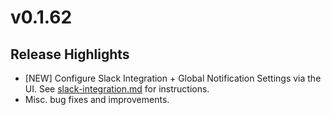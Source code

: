 # v0.1.62

## Release Highlights

* \[NEW] Configure Slack Integration + Global Notification Settings via the UI. See [slack-integration.md](../integrations/slack-integration.md "mention") for instructions.&#x20;
* Misc. bug fixes and improvements.&#x20;
